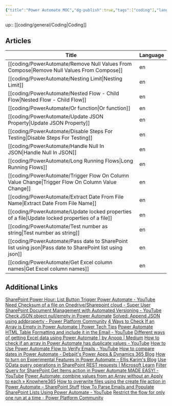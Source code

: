 ```yaml
---
{"title":"Power Automate MOC","dg-publish":true,"tags":["coding"],"language":"en","permalink":"/coding/power-automate/power-automate/","dgPassFrontmatter":true}
---
```


up:: [[coding/general/Coding\|Coding]]

## Articles

| Title                                                                                                        | Language |
| ------------------------------------------------------------------------------------------------------------ | -------- |
| [[coding/PowerAutomate/Remove Null Values From Compose\|Remove Null Values From Compose]]                 | en       |
| [[coding/PowerAutomate/Nesting Limit\|Nesting Limit]]                                                     | en       |
| [[coding/PowerAutomate/Nested Flow - Child Flow\|Nested Flow - Child Flow]]                               | en       |
| [[coding/PowerAutomate/Or function\|Or function]]                                                         | en       |
| [[coding/PowerAutomate/Update JSON Property\|Update JSON Property]]                                       | en       |
| [[coding/PowerAutomate/Disable Steps For Testing\|Disable Steps For Testing]]                             | en       |
| [[coding/PowerAutomate/Handle Null In JSON\|Handle Null In JSON]]                                         | en       |
| [[coding/PowerAutomate/Long Running Flows\|Long Running Flows]]                                           | en       |
| [[coding/PowerAutomate/Trigger Flow On Column Value Change\|Trigger Flow On Column Value Change]]         | en       |
| [[coding/PowerAutomate/Extract Date From File Name\|Extract Date From File Name]]                         | en       |
| [[coding/PowerAutomate/Update locked properties of a file\|Update locked properties of a file]]           | en       |
| [[coding/PowerAutomate/Test number as string\|Test number as string]]                                     | en       |
| [[coding/PowerAutomate/Pass date to SharePoint list using json\|Pass date to SharePoint list using json]] | en       |
| [[coding/PowerAutomate/Get Excel column names\|Get Excel column names]]                                   | en       |

## Additional Links

[SharePoint Power Hour: List Button Trigger Power Automate - YouTube](https://www.youtube.com/watch?v=C-oLlVtRrUk)
[Need Checksum of a file on Onedrive/Sharepoint cloud - Super User](https://superuser.com/questions/1655800/need-checksum-of-a-file-on-onedrive-sharepoint-cloud)
[SharePoint Document Management with Automated Versioning - YouTube](https://www.youtube.com/watch?v=bGUaJpixHbs)
[Check JSON object null/empty in Power Automate](https://www.ipiyush.me/blog/check-null-or-empty-power-automate)
[Solved: Append JSON using addproperty - Power Platform Community](https://powerusers.microsoft.com/t5/General-Power-Automate/Append-JSON-using-addproperty/td-p/959734)
[4 Ways to Check If an Array is Empty in Power Automate | Power Tech Tips](https://www.powertechtips.com/check-if-array-is-empty-power-automate/)
[Power Automate HTML Table Formatting and include it in the Email - YouTube](https://www.youtube.com/watch?v=6lddmGzfPgY)
[Different ways of getting Excel data using Power Automate | by Anoop | Medium](https://anoopt.medium.com/different-ways-of-getting-excel-data-using-power-automate-e21292b1d02a)
[How to check if an array in Power Automate has duplicate values - YouTube](https://www.youtube.com/watch?v=LjDSnt8IBTA)
[How to Use Power Automate Flow to Verify Emails - YouTube](https://www.youtube.com/watch?v=2n4tb_wvRoc)
[How to compare dates in Power Automate - Debajit's Power Apps & Dynamics 365 Blog](https://debajmecrm.com/how-to-compare-dates-in-power-automate/)
[How to turn on Experimental Features in Power Automate – Ellis Karim's Blog](https://elliskarim.com/2022/01/07/how-to-turn-on-experimental-features-in-power-automate/)
[Use OData query operations in SharePoint REST requests | Microsoft Learn](https://learn.microsoft.com/en-us/sharepoint/dev/sp-add-ins/use-odata-query-operations-in-sharepoint-rest-requests)
[Filter Query for SharePoint Get Items action in Power Automate MADE EASY! - YouTube](https://www.youtube.com/watch?app=desktop&v=I8FdUmECAn8)
[Power Automate: combine values from an Array without an Apply to each » Knowhere365](https://knowhere365.space/power-automate-combine-values-from-an-array-without-an-apply-to-each/)
[How to overwrite files using the create file action in Power Automate – SharePoint Stuff](https://sharepointstuff.com/2022/04/20/overwrite-files-using-create-file-action/)
[How To Parse Emails and Populate SharePoint Lists Using Power Automate - YouTube](https://www.youtube.com/watch?v=iA3dYLQbeIw)
[Restrict the flow for only one run at a time - Power Platform Community](https://powerusers.microsoft.com/t5/General-Power-Automate/Restrict-the-flow-for-only-one-run-at-a-time/td-p/1441250)
